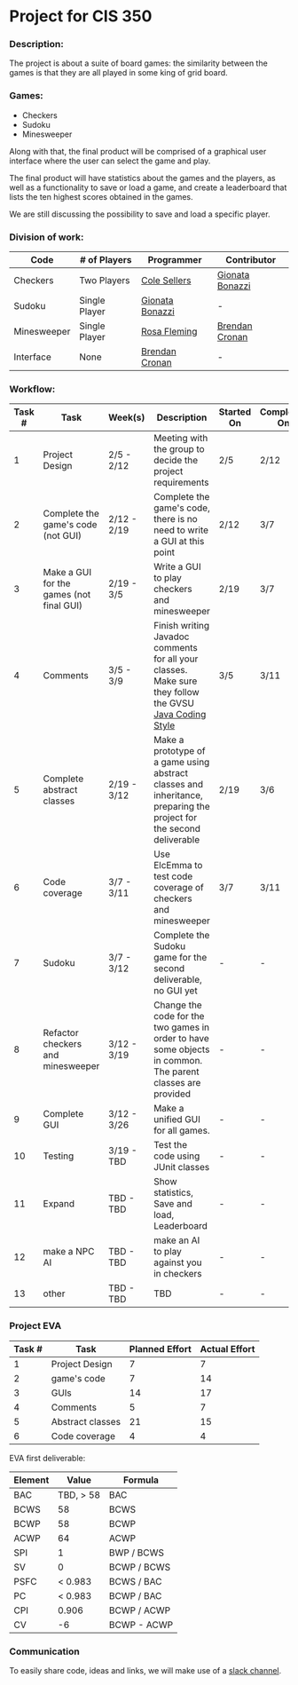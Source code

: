 # Project for CIS 350

### Description:

The project is about a suite of board games: the similarity between the games is that they are all played in some king of grid board.

### Games:

- Checkers
- Sudoku
- Minesweeper

Along with that, the final product will be comprised of a graphical user interface where the user can select the game and play.

The final product will have statistics about the games and the players, as well as a functionality to save or load a game, and create a leaderboard that lists the ten highest scores obtained in the games.

We are still discussing the possibility to save and load a specific player.

### Division of work:

| Code | # of Players | Programmer | Contributor |
|------|-----|-----|-----|
| Checkers | Two Players | [Cole Sellers](https://github.com/Csellers15) | [Gionata Bonazzi](https://github.com/GionataB) |
| Sudoku | Single Player | [Gionata Bonazzi](https://github.com/GionataB) | - |
| Minesweeper | Single Player | [Rosa Fleming](https://github.com/rosafleming) | [Brendan Cronan](https://github.com/brendan-cronan) |
| Interface | None | [Brendan Cronan](https://github.com/brendan-cronan) | - |

### Workflow:

| Task # | Task | Week(s) | Description | Started On | Completed On |
|--------|------|---------|-------------|------------|--------------|
| 1 | Project Design | 2/5 - 2/12 | Meeting with the group to decide the project requirements | 2/5 | 2/12 |
| 2 | Complete the game's code (not GUI) | 2/12 - 2/19 | Complete the game's code, there is no need to write a GUI at this point | 2/12 | 3/7 |
| 3 | Make a GUI for the games (not final GUI) | 2/19 - 3/5 | Write a GUI to play checkers and minesweeper | 2/19 | 3/7 |
| 4 | Comments | 3/5 - 3/9 | Finish writing Javadoc comments for all your classes. Make sure they follow the GVSU [Java Coding Style](http://www.cis.gvsu.edu/java-coding-style-guide/)| 3/5 | 3/11 |
| 5 | Complete abstract classes | 2/19 - 3/12 | Make a prototype of a game using abstract classes and inheritance, preparing the project for the second deliverable | 2/19 | 3/6 |
| 6 | Code coverage | 3/7 - 3/11 | Use ElcEmma to test code coverage of checkers and minesweeper | 3/7 | 3/11 |
| 7 | Sudoku | 3/7 - 3/12 | Complete the Sudoku game for the second deliverable, no GUI yet | - | - |
| 8 | Refactor checkers and minesweeper | 3/12 - 3/19 | Change the code for the two games in order to have some objects in common. The parent classes are provided | - | - |
| 9 | Complete GUI | 3/12 - 3/26 | Make a unified GUI for all games. | - | - |
| 10| Testing | 3/19 - TBD | Test the code using JUnit classes| - | - |
| 11| Expand | TBD - TBD | Show statistics, Save and load, Leaderboard | - | - |
| 12| make a NPC AI | TBD - TBD | make an AI to play against you in checkers | - | - |
| 13| other | TBD - TBD | TBD | - | - |

### Project EVA

| Task # | Task | Planned Effort | Actual Effort|
|--------|------|------|--------|
| 1 | Project Design | 7 | 7 |
| 2 | game's code | 7 | 14 |
| 3 | GUIs | 14 | 17 |
| 4 | Comments | 5 | 7 |
| 5 | Abstract classes | 21 | 15 |
| 6 | Code coverage | 4 | 4 |

EVA first deliverable:

| Element | Value | Formula |
|---------|-------|---------|
| BAC  | TBD, > 58 | BAC |
| BCWS | 58 | BCWS |
| BCWP | 58 | BCWP |
| ACWP | 64 | ACWP |
| SPI  | 1 | BWP / BCWS |
| SV   | 0 | BCWP / BCWS |
| PSFC | < 0.983 | BCWS / BAC |
| PC   | < 0.983 | BCWP / BAC |
| CPI  | 0.906   | BCWP / ACWP |
| CV   | -6      | BCWP - ACWP |



### Communication

To easily share code, ideas and links, we will make use of a [slack channel](
https://join.slack.com/t/350-project/shared_invite/enQtMzE0MjU4ODQ2NDU0LWMxZjZjNmEwMTY4MTgxMWZhZDA1OWNmODM1YWY2OWE0ODRkZGRmZDIzYTc0YjMzYTczOTBlMDg4MzE4ZGY3ZTQ).
